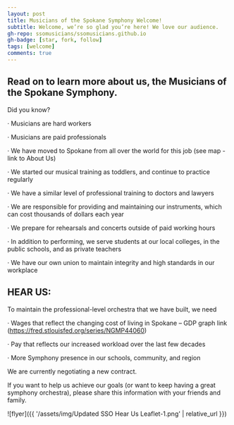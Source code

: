```yaml
---
layout: post
title: Musicians of the Spokane Symphony Welcome!
subtitle: Welcome, we’re so glad you’re here! We love our audience.
gh-repo: ssomusicians/ssomusicians.github.io
gh-badge: [star, fork, follow]
tags: [welcome]
comments: true
---
```


## Read on to learn more about us, the Musicians of the Spokane Symphony.

Did you know?

·      Musicians are hard workers

·      Musicians are paid professionals

·      We have moved to Spokane from all over the world for this job (see map - link to About Us)

·      We started our musical training as toddlers, and continue to practice regularly

·      We have a similar level of professional training to doctors and lawyers

·      We are responsible for providing and maintaining our instruments, which can cost thousands of dollars each year

·      We prepare for rehearsals and concerts outside of paid working hours

·      In addition to performing, we serve students at our local colleges, in the public schools, and as private teachers

·      We have our own union to maintain integrity and high standards in our workplace

 

## HEAR US: 

To maintain the professional-level orchestra that we have built, we need

·      Wages that reflect the changing cost of living in Spokane – GDP graph link (https://fred.stlouisfed.org/series/NGMP44060)

·      Pay that reflects our increased workload over the last few decades

·      More Symphony presence in our schools, community, and region

 

We are currently negotiating a new contract.

If you want to help us achieve our goals (or want to keep having a great symphony orchestra), please share this information with your friends and family.




![flyer]({{ '/assets/img/Updated SSO Hear Us Leaflet-1.png' | relative_url }})

